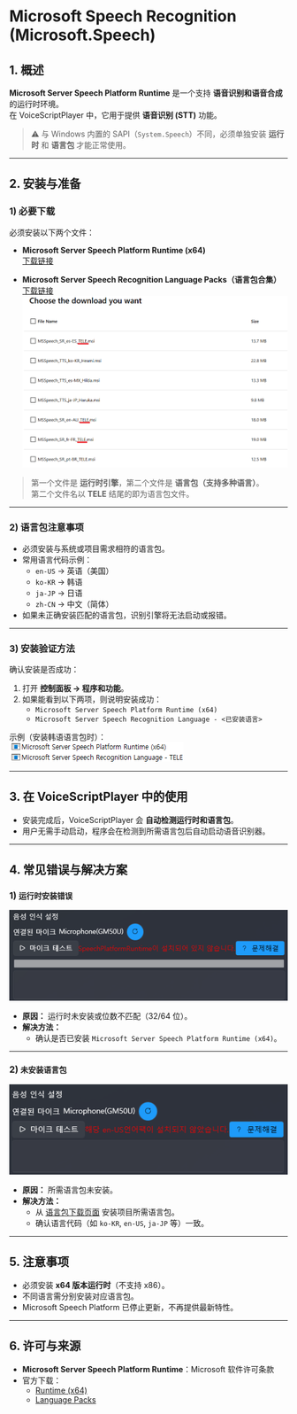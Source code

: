 # Microsoft Speech Recognition (Microsoft.Speech)

## 1. 概述
**Microsoft Server Speech Platform Runtime** 是一个支持 **语音识别和语音合成** 的运行时环境。  
在 VoiceScriptPlayer 中，它用于提供 **语音识别 (STT)** 功能。  

> ⚠️ 与 Windows 内置的 SAPI（`System.Speech`）不同，必须单独安装 **运行时** 和 **语言包** 才能正常使用。

---

## 2. 安装与准备

### 1) 必要下载
必须安装以下两个文件：

- **Microsoft Server Speech Platform Runtime (x64)**  
  [下载链接](https://www.microsoft.com/en-us/download/details.aspx?id=27225)

- **Microsoft Server Speech Recognition Language Packs（语言包合集）**  
  [下载链接](https://www.microsoft.com/en-us/download/details.aspx?id=27224)  
  ![安装文件](../images/languagepack_setup_file.png)

> 第一个文件是 **运行时引擎**，第二个文件是 **语言包（支持多种语言）**。  
> 第二个文件名以 **TELE** 结尾的即为语言包文件。  

---

### 2) 语言包注意事项
- 必须安装与系统或项目需求相符的语言包。  
- 常用语言代码示例：  
  - `en-US` → 英语（美国）  
  - `ko-KR` → 韩语  
  - `ja-JP` → 日语  
  - `zh-CN` → 中文（简体）  
- 如果未正确安装匹配的语言包，识别引擎将无法启动或报错。

---

### 3) 安装验证方法
确认安装是否成功：

1. 打开 **控制面板 → 程序和功能**。  
2. 如果能看到以下两项，则说明安装成功：  
   - `Microsoft Server Speech Platform Runtime (x64)`  
   - `Microsoft Server Speech Recognition Language - <已安装语言>`  

示例（安装韩语语言包时）：  
![安装确认](../images/speech_recognition_setup.png)

---

## 3. 在 VoiceScriptPlayer 中的使用
- 安装完成后，VoiceScriptPlayer 会 **自动检测运行时和语言包**。  
- 用户无需手动启动，程序会在检测到所需语言包后自动启动语音识别器。

---

## 4. 常见错误与解决方案

### 1) `运行时安装错误`
![运行时错误](../images/setup_error.png)

- **原因：** 运行时未安装或位数不匹配（32/64 位）。  
- **解决方法：**  
  - 确认是否已安装 `Microsoft Server Speech Platform Runtime (x64)`。

---

### 2) `未安装语言包`
![语言包错误](../images/languagepack_error.png)

- **原因：** 所需语言包未安装。  
- **解决方法：**  
  - 从 [语言包下载页面](https://www.microsoft.com/en-us/download/details.aspx?id=27224) 安装项目所需语言包。  
  - 确认语言代码（如 `ko-KR`, `en-US`, `ja-JP` 等）一致。

---

## 5. 注意事项
- 必须安装 **x64 版本运行时**（不支持 x86）。  
- 不同语言需分别安装对应语言包。  
- Microsoft Speech Platform 已停止更新，不再提供最新特性。  

---

## 6. 许可与来源
- **Microsoft Server Speech Platform Runtime**：Microsoft 软件许可条款  
- 官方下载：  
  - [Runtime (x64)](https://www.microsoft.com/en-us/download/details.aspx?id=27225)  
  - [Language Packs](https://www.microsoft.com/en-us/download/details.aspx?id=27224)
